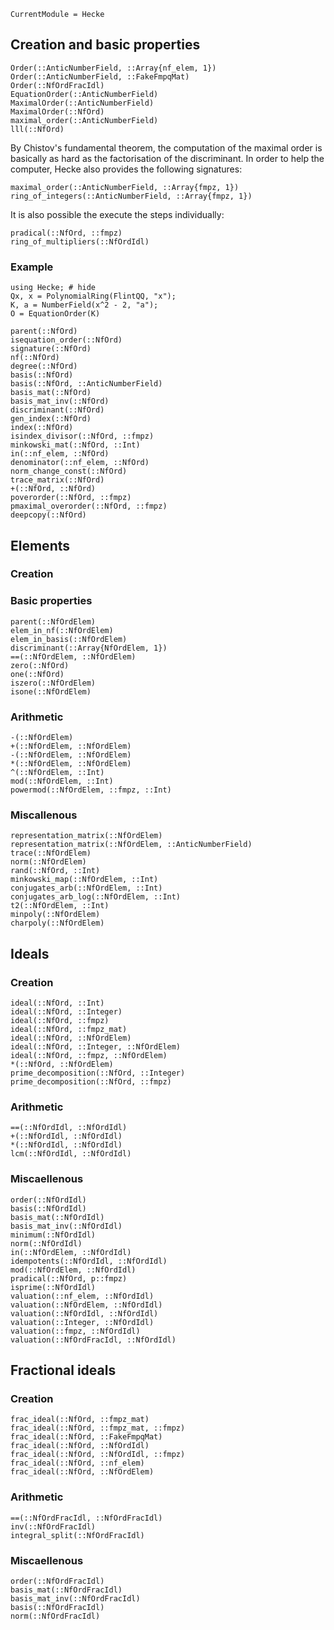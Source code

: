 ```@meta
CurrentModule = Hecke
```

## Creation and basic properties

```@docs
Order(::AnticNumberField, ::Array{nf_elem, 1})
Order(::AnticNumberField, ::FakeFmpqMat)
Order(::NfOrdFracIdl)
EquationOrder(::AnticNumberField)
MaximalOrder(::AnticNumberField)
MaximalOrder(::NfOrd)
maximal_order(::AnticNumberField)
lll(::NfOrd)
```

By Chistov's fundamental theorem, the computation of the maximal order
is basically as hard as the factorisation of the discriminant. In order to
help the computer, Hecke also provides the following signatures:

```@docs
maximal_order(::AnticNumberField, ::Array{fmpz, 1})
ring_of_integers(::AnticNumberField, ::Array{fmpz, 1})
```

It is also possible the execute the steps individually:

```@docs
pradical(::NfOrd, ::fmpz)
ring_of_multipliers(::NfOrdIdl)
```

### Example

```@repl
using Hecke; # hide
Qx, x = PolynomialRing(FlintQQ, "x");
K, a = NumberField(x^2 - 2, "a");
O = EquationOrder(K)
```

```@docs
parent(::NfOrd)
isequation_order(::NfOrd)
signature(::NfOrd)
nf(::NfOrd)
degree(::NfOrd)
basis(::NfOrd)
basis(::NfOrd, ::AnticNumberField)
basis_mat(::NfOrd)
basis_mat_inv(::NfOrd)
discriminant(::NfOrd)
gen_index(::NfOrd)
index(::NfOrd)
isindex_divisor(::NfOrd, ::fmpz)
minkowski_mat(::NfOrd, ::Int)
in(::nf_elem, ::NfOrd)
denominator(::nf_elem, ::NfOrd)
norm_change_const(::NfOrd)
trace_matrix(::NfOrd)
+(::NfOrd, ::NfOrd)
poverorder(::NfOrd, ::fmpz)
pmaximal_overorder(::NfOrd, ::fmpz)
deepcopy(::NfOrd)
```

## Elements

### Creation

### Basic properties

```@docs
parent(::NfOrdElem)
elem_in_nf(::NfOrdElem)
elem_in_basis(::NfOrdElem)
discriminant(::Array{NfOrdElem, 1})
==(::NfOrdElem, ::NfOrdElem)
zero(::NfOrd)
one(::NfOrd)
iszero(::NfOrdElem)
isone(::NfOrdElem)
```

### Arithmetic

```@docs
-(::NfOrdElem)
+(::NfOrdElem, ::NfOrdElem)
-(::NfOrdElem, ::NfOrdElem)
*(::NfOrdElem, ::NfOrdElem)
^(::NfOrdElem, ::Int)
mod(::NfOrdElem, ::Int)
powermod(::NfOrdElem, ::fmpz, ::Int)
```

### Miscallenous

```@docs
representation_matrix(::NfOrdElem)
representation_matrix(::NfOrdElem, ::AnticNumberField)
trace(::NfOrdElem)
norm(::NfOrdElem)
rand(::NfOrd, ::Int)
minkowski_map(::NfOrdElem, ::Int)
conjugates_arb(::NfOrdElem, ::Int)
conjugates_arb_log(::NfOrdElem, ::Int)
t2(::NfOrdElem, ::Int)
minpoly(::NfOrdElem)
charpoly(::NfOrdElem)
```

## Ideals

### Creation

```@docs
ideal(::NfOrd, ::Int)
ideal(::NfOrd, ::Integer)
ideal(::NfOrd, ::fmpz)
ideal(::NfOrd, ::fmpz_mat)
ideal(::NfOrd, ::NfOrdElem)
ideal(::NfOrd, ::Integer, ::NfOrdElem)
ideal(::NfOrd, ::fmpz, ::NfOrdElem)
*(::NfOrd, ::NfOrdElem)
prime_decomposition(::NfOrd, ::Integer)
prime_decomposition(::NfOrd, ::fmpz)
```

### Arithmetic

```@docs
==(::NfOrdIdl, ::NfOrdIdl)
+(::NfOrdIdl, ::NfOrdIdl)
*(::NfOrdIdl, ::NfOrdIdl)
lcm(::NfOrdIdl, ::NfOrdIdl)
```

### Miscaellenous

```@docs
order(::NfOrdIdl)
basis(::NfOrdIdl)
basis_mat(::NfOrdIdl)
basis_mat_inv(::NfOrdIdl)
minimum(::NfOrdIdl)
norm(::NfOrdIdl)
in(::NfOrdElem, ::NfOrdIdl)
idempotents(::NfOrdIdl, ::NfOrdIdl)
mod(::NfOrdElem, ::NfOrdIdl)
pradical(::NfOrd, p::fmpz)
isprime(::NfOrdIdl)
valuation(::nf_elem, ::NfOrdIdl)
valuation(::NfOrdElem, ::NfOrdIdl)
valuation(::NfOrdIdl, ::NfOrdIdl)
valuation(::Integer, ::NfOrdIdl)
valuation(::fmpz, ::NfOrdIdl)
valuation(::NfOrdFracIdl, ::NfOrdIdl)
```

## Fractional ideals

### Creation

```@docs
frac_ideal(::NfOrd, ::fmpz_mat)
frac_ideal(::NfOrd, ::fmpz_mat, ::fmpz)
frac_ideal(::NfOrd, ::FakeFmpqMat)
frac_ideal(::NfOrd, ::NfOrdIdl)
frac_ideal(::NfOrd, ::NfOrdIdl, ::fmpz)
frac_ideal(::NfOrd, ::nf_elem)
frac_ideal(::NfOrd, ::NfOrdElem)
```

### Arithmetic
```@docs
==(::NfOrdFracIdl, ::NfOrdFracIdl)
inv(::NfOrdFracIdl)
integral_split(::NfOrdFracIdl)
```

### Miscaellenous

```@docs
order(::NfOrdFracIdl)
basis_mat(::NfOrdFracIdl)
basis_mat_inv(::NfOrdFracIdl)
basis(::NfOrdFracIdl)
norm(::NfOrdFracIdl)
```

